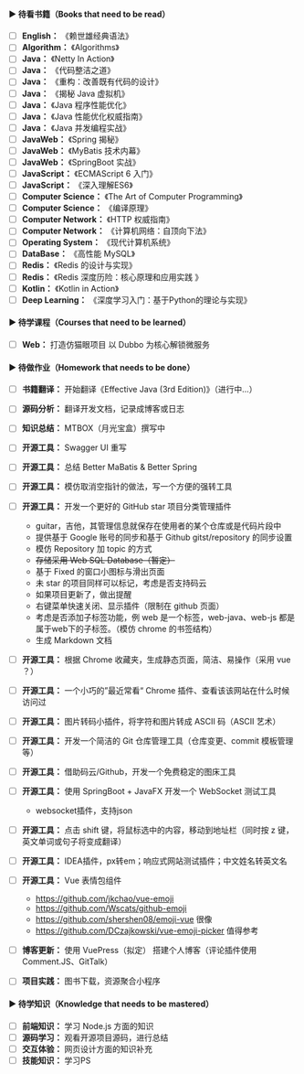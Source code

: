 #### ▶ 待看书籍（Books that need to be read）

- [ ] **English：** 《赖世雄经典语法》
- [ ] **Algorithm：** 《Algorithms》
- [ ] **Java：** 《Netty In Action》
- [ ] **Java：** 《代码整洁之道》
- [ ] **Java：** 《重构：改善既有代码的设计》
- [ ] **Java：** 《揭秘 Java 虚拟机》
- [ ] **Java：** 《Java 程序性能优化》
- [ ] **Java：** 《Java 性能优化权威指南》
- [ ] **Java：** 《Java 并发编程实战》
- [ ] **JavaWeb：** 《Spring 揭秘》
- [ ] **JavaWeb：** 《MyBatis 技术内幕》
- [ ] **JavaWeb：** 《SpringBoot 实战》
- [ ] **JavaScript：** 《ECMAScript 6 入门》
- [ ] **JavaScript：** 《深入理解ES6》
- [ ] **Computer Science：** 《The Art of Computer Programming》
- [ ] **Computer Science：** 《编译原理》
- [ ] **Computer Network：** 《HTTP 权威指南》
- [ ] **Computer Network：** 《计算机网络：自顶向下法》
- [ ] **Operating System：** 《现代计算机系统》
- [ ] **DataBase：** 《高性能 MySQL》
- [ ] **Redis：** 《Redis 的设计与实现》
- [ ] **Redis：** 《Redis 深度历险：核心原理和应用实践 》
- [ ] **Kotlin：** 《Kotlin in Action》
- [ ] **Deep Learning：** 《深度学习入门：基于Python的理论与实现》

#### ▶ 待学课程（Courses that need to be learned）

- [ ] **Web：** 打造仿猫眼项目 以 Dubbo 为核心解锁微服务

#### ▶ 待做作业（Homework that needs to be done）

- [ ] **书籍翻译：** 开始翻译《Effective Java (3rd Edition)》（进行中...）
- [ ] **源码分析：** 翻译开发文档，记录成博客或日志
- [ ] **知识总结：** MTBOX（月光宝盒）撰写中
- [ ] **开源工具：** Swagger UI 重写
- [ ] **开源工具：** 总结 Better MaBatis & Better Spring
- [ ] **开源工具：** 模仿取消空指针的做法，写一个方便的强转工具
- [ ] **开源工具：** 开发一个更好的 GitHub star 项目分类管理插件

  - guitar，吉他，其管理信息就保存在使用者的某个仓库或是代码片段中
  - 提供基于 Google 账号的同步和基于 Github gitst/repository 的同步设置
  - 模仿 Repository 加 topic 的方式
  - ~~存储采用 Web SQL Database（暂定）~~
  - 基于 Fixed 的窗口小图标与滑出页面
  - 未 star 的项目同样可以标记，考虑是否支持码云
  - 如果项目更新了，做出提醒
  - 右键菜单快速关闭、显示插件（限制在 github 页面）
  - 考虑是否添加子标签功能，例 web 是一个标签，web-java、web-js 都是属于web下的子标签。（模仿 chrome 的书签结构）
  - 生成 Markdown 文档
- [ ] **开源工具：** 根据 Chrome 收藏夹，生成静态页面，简洁、易操作（采用 vue ？）
- [ ] **开源工具：** 一个小巧的”最近常看“ Chrome 插件、查看该该网站在什么时候访问过
- [ ] **开源工具：** 图片转码小插件，将字符和图片转成 ASCII 码（ASCII 艺术）
- [ ] **开源工具：** 开发一个简洁的 Git 仓库管理工具（仓库变更、commit 模板管理等） 
- [ ] **开源工具：** 借助码云/Github，开发一个免费稳定的图床工具
- [ ] **开源工具：** 使用 SpringBoot + JavaFX 开发一个 WebSocket 测试工具
  - websocket插件，支持json
- [ ] **开源工具：** 点击 shift 键，将鼠标选中的内容，移动到地址栏（同时按 z 键，英文单词或句子将变成翻译）
- [ ] **开源工具：** IDEA插件，px转em；响应式网站测试插件；中文姓名转英文名
- [ ] **开源工具：** Vue 表情包组件
  - <https://github.com/jkchao/vue-emoji>
  - <https://github.com/Wscats/github-emoji>
  - <https://github.com/shershen08/emoji-vue> 很像
  - <https://github.com/DCzajkowski/vue-emoji-picker> 值得参考
- [ ] **博客更新：** 使用 VuePress（拟定） 搭建个人博客（评论插件使用 Comment.JS、GitTalk）
- [ ] **项目实践：** 图书下载，资源聚合小程序 

#### ▶ 待学知识（Knowledge that needs to be mastered）

- [ ] **前端知识：** 学习 Node.js 方面的知识
- [ ] **源码学习：** 观看开源项目源码，进行总结
- [ ] **交互体验：** 网页设计方面的知识补充
- [ ] **技能知识：** 学习PS